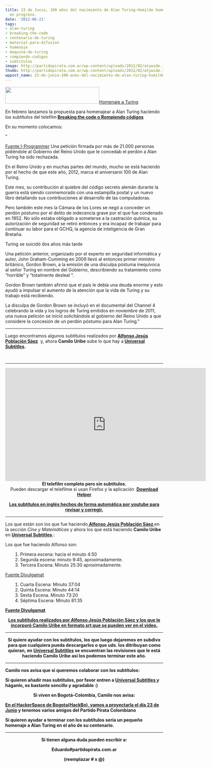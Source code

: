 ```yaml
---
title: 23 de Junio, 100 años del nacimiento de Alan Turing-Humilde homenaje, subtítulos
  en progreso.
date: '2012-06-21'
tags:
- alan-turing
- breaking-the-code
- centenario-de-turing
- material-para-difusion
- homenaje
- maquina-de-turing
- rompiendo-codigos
- subtitulos
image: http://partidopirata.com.ar/wp-content/uploads/2012/02/atywide.jpg
thumb: http://partidopirata.com.ar/wp-content/uploads/2012/02/atywide-150x150.jpg
wppost_name: 23-de-junio-100-anos-del-nacimiento-de-alan-turing-humilde-homenaje-subtitulos-en-progreso
---
```


<a href="http://partidopirata.com.ar/wp-content/uploads/2012/02/atywide.jpg"><img class="aligncenter size-medium wp-image-3086" title="Estampilla Touring" src="http://partidopirata.com.ar/wp-content/uploads/2012/02/atywide-300x53.jpg" alt="" width="300" height="53" />Homenaje a Turing</a>

En febrero lanzamos la propuesta para homenajear a Alan Turing haciendo los subtítulos del telefilm<strong> <a href="http://partidopirata.com.ar/3085/reivindicando-a-alan-turing-posible-humilde-homenaje">Breaking the code o Rompiendo códigos</a></strong>

En su momento colocamos:

"

<a href="http://www.i-programmer.info/news/82-heritage/3735-widespread-celebrations-but-no-pardon-for-turing.html" target="_blank">Fuente I-Programmer</a>
Una petición firmada por más de 21.000 personas pidiéndole al Gobierno del Reino Unido que le concedab el perdón a Alan Turing ha sido rechazada.

En el Reino Unido y en muchas partes del mundo, mucho se está haciendo por el hecho de que este año, 2012, marca el aniversaroi 100 de Alan Turing.

Este mes, su contribución al quiebre del código secreto alemán durante la guerra está siendo conmemorado con una estampilla postal y un nuevo libro detallando sus contribuciones al desarrollo de las computadoras.

Pero también este mes la Cámara de los Lores se negó a conceder un perdón póstumo por el delito de indecencia grave por el que fue condenado en 1952. No sólo estaba obligado a someterse a la castración química, su autorización de seguridad se retiró entonces y era incapaz de trabajar para continuar su labor para el GCHQ, la agencia de inteligencia de Gran Bretaña.

Turing se suicidó dos años más tarde

Una petición anterior, organizado por el experto en seguridad informática y autor, John Graham-Cumming en 2009 llevó al entonces primer ministro británico, Gordon Brown, a la emisión de una disculpa póstuma inequívoca al señor Turing en nombre del Gobierno, describiendo su tratamiento como “horrible” y “totalmente desleal “.

Gordon Brown también afirmó que el país le debía una deuda enorme y esto ayudó a impulsar el aumento de la atención que la vida de Turing y su trabajo está recibiendo.

La disculpa de Gordon Brown se incluyó en el documental del Channel 4 celebrando la vida y los logros de Turing emitidos en noviembre de 2011, una nueva petición se inició solicitándole al gobierno del Reino Unido a que considere la concesión de un perdón póstumo para Alan Turing."

<hr />

Luego encontramos algunos subtítulos realizados por <strong><a href="http://www.subdivx.com/X6XMjg5Nzk2X-rompiendo-codigos-breaking-the-code-1996.html" target="_blank">Alfonso Jesús Población Sáez</a></strong>  y, ahora <strong>Camilo Uribe</strong> sube lo que hay a<strong> <a href="https://www.universalsubtitles.org/es-ar/videos/lcaIBNvmx9oI/info/breaking-the-code-biography-of-alan-turing-derek-jacobi-bbc-1996/" target="_blank">Universal Subtitles</a>.</strong>

&nbsp;

<hr />

<center>
<iframe src="https://www.youtube.com/embed/S23yie-779k?feature=player_embedded" frameborder="0" width="640" height="360"></iframe>
<strong>El telefilm completo pero sin subtítulos.</strong></center><center><center></center></center><center>Pueden descargar el telefilme si usan Firefox y la aplicación <strong> <a href="http://www.downloadhelper.net/" target="_blank">Download Helper </a></strong></center>
<p style="text-align: center;"><strong><a href="http://www.subdivx.com/X6XMjg5Njg2X-rompiendo-codigosbreaking-the-code-1996.html" target="_blank">Los subtítulos en inglés hechos de forma automática por youtube para revisar y corregir.</a></strong></p>


<hr />

Los que están son los que fue haciendo<a href="http://divulgamat2.ehu.es/divulgamat15/index.php?option=com_alphacontent&amp;section=11&amp;category=68&amp;Itemid=67" target="_blank"> <strong>Alfonso Jesús Población Sáez </strong></a>en la sección <em>Cine y Matemáticas</em> y ahora los que está haciendo <strong>Camilo Uribe</strong> en <strong> <a href="https://www.universalsubtitles.org/es-ar/videos/lcaIBNvmx9oI/info/breaking-the-code-biography-of-alan-turing-derek-jacobi-bbc-1996/" target="_blank">Universal Subtitles</a>.</strong>:

Los que fue haciendo Alfonso son:
<ol>
<ol>
	<li>Primera escena: hacia el minuto 4:50</li>
	<li>Segunda escena: minuto 9:45, aproximadamente.</li>
	<li>Tercera Escena: Minuto 25:30 aproximadamente.</li>
</ol>
</ol>
<a href="http://divulgamat2.ehu.es/divulgamat15/index.php?option=com_content&amp;view=article&amp;id=13920:69-alan-turing-rompiendo-esquemas-primera-parte&amp;catid=68:cine-y-matemcas&amp;directory=67" target="_blank">Fuente Divulgamat</a>
<ol>
<ol>
	<li>Cuarta Escena: Minuto 37:04</li>
	<li>Quinta Escena: Minuto 44:14</li>
	<li>Sexta Escena. Minuto 73:20</li>
	<li>Séptima Escena: Minuto 81:35</li>
</ol>
</ol>
<strong><a href="http://divulgamat2.ehu.es/divulgamat15/index.php?option=com_content&amp;view=article&amp;id=13992:70-alan-turing-rompiendo-esquemas-segunda-parte&amp;catid=68:cine-y-matemcas&amp;directory=67" target="_blank">Fuente Divulgamat</a></strong>
<p style="text-align: center;"><strong><a href="http://www.subdivx.com/X6XMjg5Nzk2X-rompiendo-codigos-breaking-the-code-1996.html" target="_blank">Los subtítulos realizados por Alfonso Jesús Población Sáez y los que le incorporó Camilo Uribe en formato srt que se pueden ver en el video.</a></strong></p>


<hr />
<p style="text-align: center;"><strong>Si quiere ayudar con los subtítulos, los que luego dejaremos en subdivx para que cualquiera pueda descargarlos o que uds. los ditribuyan como quieran, en</strong>
<strong> <a href="https://www.universalsubtitles.org/es-ar/videos/lcaIBNvmx9oI/info/breaking-the-code-biography-of-alan-turing-derek-jacobi-bbc-1996/" target="_blank">Universal Subtitles</a> se encuentran las revisiones que le está haciendo Camilo Uribe así los podemos terminar este año.</strong></p>


<hr />

<strong>Camilo nos avisa que si queremos colaborar con los subtítulos:</strong>

<strong>Si quieren añadir mas subtitulos, por favor entren a <a href="http://www.universalsubtitles.org/en/videos/lcaIBNvmx9oI/info/" target="_blank">Universal Subtitles </a>y háganlo, es bastante sencillo y agradable :)</strong>
<p style="text-align: center;"><strong>Si viven en Bogotá-Colombia, Camilo nos avisa:</strong></p>
<strong><a href="http://hackbo.co/home/pelicula-rompiendo-el-codigo" target="_blank">En el HackerSpace de Bogota(HackBo), vamos a proyectarla el día 23 de Junio</a> y tenemos varios amigos del Partido Pirata Colombiano</strong>

<strong>Si quieren ayudar a terminar con los subtítulos sería un pequeño homenaje a Alan Turing en el año de su centenario.</strong>

<hr />
<p style="text-align: center;"><strong>Si tienen alguna duda pueden escribir a:</strong></p>
<p style="text-align: center;"><strong>Eduardo#partidopirata.com.ar</strong></p>
<p style="text-align: center;"><strong>(reemplazar # x @)</strong></p>
